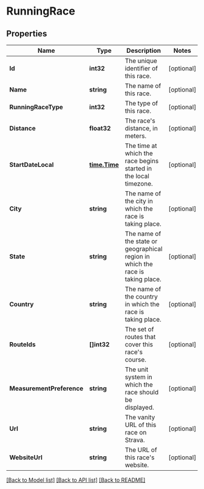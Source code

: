 # RunningRace

## Properties

Name | Type | Description | Notes
------------ | ------------- | ------------- | -------------
**Id** | **int32** | The unique identifier of this race. | [optional] 
**Name** | **string** | The name of this race. | [optional] 
**RunningRaceType** | **int32** | The type of this race. | [optional] 
**Distance** | **float32** | The race&#39;s distance, in meters. | [optional] 
**StartDateLocal** | [**time.Time**](time.Time.md) | The time at which the race begins started in the local timezone. | [optional] 
**City** | **string** | The name of the city in which the race is taking place. | [optional] 
**State** | **string** | The name of the state or geographical region in which the race is taking place. | [optional] 
**Country** | **string** | The name of the country in which the race is taking place. | [optional] 
**RouteIds** | **[]int32** | The set of routes that cover this race&#39;s course. | [optional] 
**MeasurementPreference** | **string** | The unit system in which the race should be displayed. | [optional] 
**Url** | **string** | The vanity URL of this race on Strava. | [optional] 
**WebsiteUrl** | **string** | The URL of this race&#39;s website. | [optional] 

[[Back to Model list]](../README.md#documentation-for-models) [[Back to API list]](../README.md#documentation-for-api-endpoints) [[Back to README]](../README.md)


